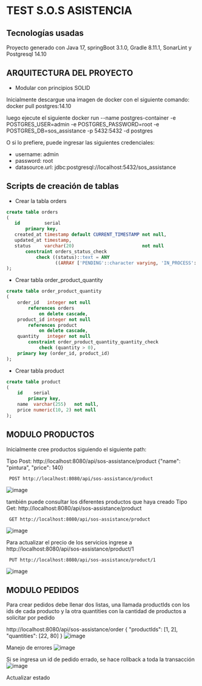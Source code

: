# TEST S.O.S ASISTENCIA

## Tecnologías usadas
Proyecto generado con Java 17, springBoot 3.1.0, Gradle 8.11.1,  SonarLint  y Postgresql 14.10 

## ARQUITECTURA DEL PROYECTO
- Modular con principios SOLID

Inicialmente descargue una imagen de docker con el siguiente comando:
docker pull postgres:14.10

luego ejecute el siguiente 
docker run --name postgres-container -e POSTGRES_USER=admin -e POSTGRES_PASSWORD=root -e POSTGRES_DB=sos_assistance -p 5432:5432 -d postgres

O si lo prefiere, puede ingresar las siguientes credenciales: 
* username: admin
* password: root
* datasource.url: jdbc:postgresql://localhost:5432/sos_assistance

## Scripts de creación de tablas

- Crear la tabla orders
 ```sql 
create table orders
(
    id         serial
        primary key,
    created_at timestamp default CURRENT_TIMESTAMP not null,
    updated_at timestamp,
    status     varchar(20)                         not null
        constraint orders_status_check
            check ((status)::text = ANY
                   ((ARRAY ['PENDING'::character varying, 'IN_PROCESS'::character varying, 'COMPLETED'::character varying, 'CANCELLED'::character varying])::text[]))
);
```

- Crear tabla order_product_quantity
```sql
create table order_product_quantity
(
    order_id   integer not null
        references orders
            on delete cascade,
    product_id integer not null
        references product
            on delete cascade,
    quantity   integer not null
        constraint order_product_quantity_quantity_check
            check (quantity > 0),
    primary key (order_id, product_id)
);

```

- Crear tabla product
```sql
create table product
(
    id    serial
        primary key,
    name  varchar(255)   not null,
    price numeric(10, 2) not null
);
```


##  MODULO PRODUCTOS

Inicialmente cree productos siguiendo el siguiente path: 

Tipo Post: http://localhost:8080/api/sos-assistance/product
{"name": "pintura", "price": 140}
```http
 POST http://localhost:8080/api/sos-assistance/product
```
![image](https://github.com/user-attachments/assets/a604a496-f618-4deb-a712-7ea8d540db73)


también puede consultar los diferentes productos que haya creado 
Tipo Get: http://localhost:8080/api/sos-assistance/product
```http
 GET http://localhost:8080/api/sos-assistance/product
```
![image](https://github.com/user-attachments/assets/e1cb86ab-ae4b-4774-9701-22b54c855e54)

Para actualizar el precio de los servicios ingrese a
http://localhost:8080/api/sos-assistance/product/1
```http
 PUT http://localhost:8080/api/sos-assistance/product/1
```
![image](https://github.com/user-attachments/assets/afcacc6d-0cb9-4c17-8387-32c4dbfc8baf)

##  MODULO PEDIDOS
  
Para crear pedidos debe llenar dos listas, una llamada productIds con los ids de cada producto y la otra quantities con la cantidad de productos a solicitar por pedido

http://localhost:8080/api/sos-assistance/order
{
  "productIds": [1, 2],
  "quantities": [22, 80]
}
![image](https://github.com/user-attachments/assets/efd233c0-b58d-46f2-9714-e90f193baaad)

Manejo de errores 
![image](https://github.com/user-attachments/assets/5df9809a-4cf3-43d8-ba39-f2922f5352f6)

Si se ingresa un id de pedido errado, se hace rollback a toda la transacción
![image](https://github.com/user-attachments/assets/f00fcd8a-4178-4df7-9344-5d3eed780c63)

Actualizar estado







